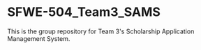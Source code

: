 # SFWE-504_Team3_SAMS
This is the group repository for Team 3's Scholarship Application Management System.
